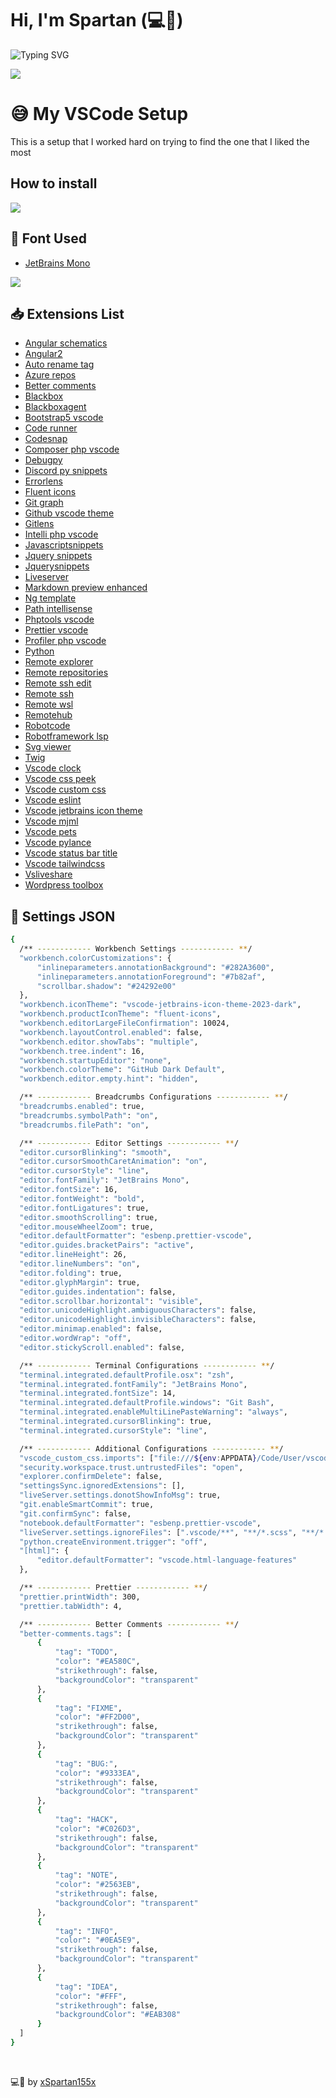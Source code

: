 <link rel="stylesheet" href="./assets/css/style.css">

# Hi, I'm Spartan (💻💖)

![Typing SVG](https://readme-typing-svg.herokuapp.com?font=comfortaa&color=016EEA&size=24&width=500&lines=VSCode+Settings;VSCode+Extensions;Cutsom+Font+For+Better+Visualization)

![](./assets/img/vscode.jpg)

# 😅 My VSCode Setup

This is a setup that I worked hard on trying to find the one that I liked the most

## How to install

<p align="left">
  <a href="https://github.com/xSpartan155x/VSCode/tree/main/docs"><img src="./assets/img/docs.png"></a>
</p>

## 📄 Font Used

- [JetBrains Mono](https://www.jetbrains.com/lp/mono/)
  
![](./assets/img/example.png)

## 📥 Extensions List

- [Angular schematics](https://marketplace.visualstudio.com/items?itemName=cyrilletuzi.angular-schematics)
- [Angular2](https://marketplace.visualstudio.com/items?itemName=johnpapa.angular2)
- [Auto rename tag](https://marketplace.visualstudio.com/items?itemName=formulahendry.auto-rename-tag)
- [Azure repos](https://marketplace.visualstudio.com/items?itemName=ms-vscode.azure-repos)
- [Better comments](https://marketplace.visualstudio.com/items?itemName=aaron-bond.better-comments)
- [Blackbox](https://marketplace.visualstudio.com/items?itemName=blackboxapp.blackbox)
- [Blackboxagent](https://marketplace.visualstudio.com/items?itemName=blackboxapp.blackboxagent)
- [Bootstrap5 vscode](https://marketplace.visualstudio.com/items?itemName=anbuselvanrocky.bootstrap5-vscode)
- [Code runner](https://marketplace.visualstudio.com/items?itemName=formulahendry.code-runner)
- [Codesnap](https://marketplace.visualstudio.com/items?itemName=adpyke.codesnap)
- [Composer php vscode](https://marketplace.visualstudio.com/items?itemName=devsense.composer-php-vscode)
- [Debugpy](https://marketplace.visualstudio.com/items?itemName=ms-python.debugpy)
- [Discord py snippets](https://marketplace.visualstudio.com/items?itemName=wasimaster.discord-py-snippets)
- [Errorlens](https://marketplace.visualstudio.com/items?itemName=usernamehw.errorlens)
- [Fluent icons](https://marketplace.visualstudio.com/items?itemName=miguelsolorio.fluent-icons)
- [Git graph](https://marketplace.visualstudio.com/items?itemName=mhutchie.git-graph)
- [Github vscode theme](https://marketplace.visualstudio.com/items?itemName=github.github-vscode-theme)
- [Gitlens](https://marketplace.visualstudio.com/items?itemName=eamodio.gitlens)
- [Intelli php vscode](https://marketplace.visualstudio.com/items?itemName=devsense.intelli-php-vscode)
- [Javascriptsnippets](https://marketplace.visualstudio.com/items?itemName=xabikos.javascriptsnippets)
- [Jquery snippets](https://marketplace.visualstudio.com/items?itemName=hridoy.jquery-snippets)
- [Jquerysnippets](https://marketplace.visualstudio.com/items?itemName=donjayamanne.jquerysnippets)
- [Liveserver](https://marketplace.visualstudio.com/items?itemName=ritwickdey.liveserver)
- [Markdown preview enhanced](https://marketplace.visualstudio.com/items?itemName=shd101wyy.markdown-preview-enhanced)
- [Ng template](https://marketplace.visualstudio.com/items?itemName=angular.ng-template)
- [Path intellisense](https://marketplace.visualstudio.com/items?itemName=christian-kohler.path-intellisense)
- [Phptools vscode](https://marketplace.visualstudio.com/items?itemName=devsense.phptools-vscode)
- [Prettier vscode](https://marketplace.visualstudio.com/items?itemName=esbenp.prettier-vscode)
- [Profiler php vscode](https://marketplace.visualstudio.com/items?itemName=devsense.profiler-php-vscode)
- [Python](https://marketplace.visualstudio.com/items?itemName=ms-python.python)
- [Remote explorer](https://marketplace.visualstudio.com/items?itemName=ms-vscode.remote-explorer)
- [Remote repositories](https://marketplace.visualstudio.com/items?itemName=ms-vscode.remote-repositories)
- [Remote ssh edit](https://marketplace.visualstudio.com/items?itemName=ms-vscode-remote.remote-ssh-edit)
- [Remote ssh](https://marketplace.visualstudio.com/items?itemName=ms-vscode-remote.remote-ssh)
- [Remote wsl](https://marketplace.visualstudio.com/items?itemName=ms-vscode-remote.remote-wsl)
- [Remotehub](https://marketplace.visualstudio.com/items?itemName=github.remotehub)
- [Robotcode](https://marketplace.visualstudio.com/items?itemName=d-biehl.robotcode)
- [Robotframework lsp](https://marketplace.visualstudio.com/items?itemName=robocorp.robotframework-lsp)
- [Svg viewer](https://marketplace.visualstudio.com/items?itemName=dheovani.svg-viewer)
- [Twig](https://marketplace.visualstudio.com/items?itemName=whatwedo.twig)
- [Vscode clock](https://marketplace.visualstudio.com/items?itemName=compulim.vscode-clock)
- [Vscode css peek](https://marketplace.visualstudio.com/items?itemName=pranaygp.vscode-css-peek)
- [Vscode custom css](https://marketplace.visualstudio.com/items?itemName=be5invis.vscode-custom-css)
- [Vscode eslint](https://marketplace.visualstudio.com/items?itemName=dbaeumer.vscode-eslint)
- [Vscode jetbrains icon theme](https://marketplace.visualstudio.com/items?itemName=chadalen.vscode-jetbrains-icon-theme)
- [Vscode mjml](https://marketplace.visualstudio.com/items?itemName=attilabuti.vscode-mjml)
- [Vscode pets](https://marketplace.visualstudio.com/items?itemName=tonybaloney.vscode-pets)
- [Vscode pylance](https://marketplace.visualstudio.com/items?itemName=ms-python.vscode-pylance)
- [Vscode status bar title](https://marketplace.visualstudio.com/items?itemName=ksoichiro.vscode-status-bar-title)
- [Vscode tailwindcss](https://marketplace.visualstudio.com/items?itemName=bradlc.vscode-tailwindcss)
- [Vsliveshare](https://marketplace.visualstudio.com/items?itemName=ms-vsliveshare.vsliveshare)
- [Wordpress toolbox](https://marketplace.visualstudio.com/items?itemName=wordpresstoolbox.wordpress-toolbox)
  
## 🔧 Settings JSON

  ```sh
{
    /** ------------ Workbench Settings ------------ **/
    "workbench.colorCustomizations": {
        "inlineparameters.annotationBackground": "#282A3600",
        "inlineparameters.annotationForeground": "#7b82af",
        "scrollbar.shadow": "#24292e00"
    },
    "workbench.iconTheme": "vscode-jetbrains-icon-theme-2023-dark",
    "workbench.productIconTheme": "fluent-icons",
    "workbench.editorLargeFileConfirmation": 10024,
    "workbench.layoutControl.enabled": false,
    "workbench.editor.showTabs": "multiple",
    "workbench.tree.indent": 16,
    "workbench.startupEditor": "none",
    "workbench.colorTheme": "GitHub Dark Default",
    "workbench.editor.empty.hint": "hidden",

    /** ------------ Breadcrumbs Configurations ------------ **/
    "breadcrumbs.enabled": true,
    "breadcrumbs.symbolPath": "on",
    "breadcrumbs.filePath": "on",

    /** ------------ Editor Settings ------------ **/
    "editor.cursorBlinking": "smooth",
    "editor.cursorSmoothCaretAnimation": "on",
    "editor.cursorStyle": "line",
    "editor.fontFamily": "JetBrains Mono",
    "editor.fontSize": 16,
    "editor.fontWeight": "bold",
    "editor.fontLigatures": true,
    "editor.smoothScrolling": true,
    "editor.mouseWheelZoom": true,
    "editor.defaultFormatter": "esbenp.prettier-vscode",
    "editor.guides.bracketPairs": "active",
    "editor.lineHeight": 26,
    "editor.lineNumbers": "on",
    "editor.folding": true,
    "editor.glyphMargin": true,
    "editor.guides.indentation": false,
    "editor.scrollbar.horizontal": "visible",
    "editor.unicodeHighlight.ambiguousCharacters": false,
    "editor.unicodeHighlight.invisibleCharacters": false,
    "editor.minimap.enabled": false,
    "editor.wordWrap": "off",
    "editor.stickyScroll.enabled": false,

    /** ------------ Terminal Configurations ------------ **/
    "terminal.integrated.defaultProfile.osx": "zsh",
    "terminal.integrated.fontFamily": "JetBrains Mono",
    "terminal.integrated.fontSize": 14,
    "terminal.integrated.defaultProfile.windows": "Git Bash",
    "terminal.integrated.enableMultiLinePasteWarning": "always",
    "terminal.integrated.cursorBlinking": true,
    "terminal.integrated.cursorStyle": "line",

    /** ------------ Additional Configurations ------------ **/
    "vscode_custom_css.imports": ["file:///${env:APPDATA}/Code/User/vscode-custom/style.css", "file:///${env:APPDATA}/Code/User/vscode-custom/script.js"],
    "security.workspace.trust.untrustedFiles": "open",
    "explorer.confirmDelete": false,
    "settingsSync.ignoredExtensions": [],
    "liveServer.settings.donotShowInfoMsg": true,
    "git.enableSmartCommit": true,
    "git.confirmSync": false,
    "notebook.defaultFormatter": "esbenp.prettier-vscode",
    "liveServer.settings.ignoreFiles": [".vscode/**", "**/*.scss", "**/*.sass", "**/*.ts"],
    "python.createEnvironment.trigger": "off",
    "[html]": {
        "editor.defaultFormatter": "vscode.html-language-features"
    },

    /** ------------ Prettier ------------ **/
    "prettier.printWidth": 300,
    "prettier.tabWidth": 4,

    /** ------------ Better Comments ------------ **/
    "better-comments.tags": [
        {
            "tag": "TODO",
            "color": "#EA580C",
            "strikethrough": false,
            "backgroundColor": "transparent"
        },
        {
            "tag": "FIXME",
            "color": "#FF2D00",
            "strikethrough": false,
            "backgroundColor": "transparent"
        },
        {
            "tag": "BUG:",
            "color": "#9333EA",
            "strikethrough": false,
            "backgroundColor": "transparent"
        },
        {
            "tag": "HACK",
            "color": "#C026D3",
            "strikethrough": false,
            "backgroundColor": "transparent"
        },
        {
            "tag": "NOTE",
            "color": "#2563EB",
            "strikethrough": false,
            "backgroundColor": "transparent"
        },
        {
            "tag": "INFO",
            "color": "#0EA5E9",
            "strikethrough": false,
            "backgroundColor": "transparent"
        },
        {
            "tag": "IDEA",
            "color": "#FFF",
            "strikethrough": false,
            "backgroundColor": "#EAB308"
        }
    ]
}

```

<br>

💻💖 by [xSpartan155x](https://github.com/xSpartan155x)
